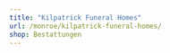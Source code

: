 ```yaml
---
title: "Kilpatrick Funeral Homes"
url: /monroe/kilpatrick-funeral-homes/
shop: Bestattungen
---
```

